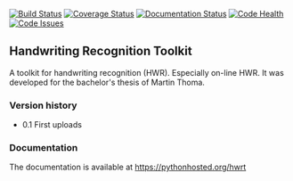 [![Build Status](https://travis-ci.org/MartinThoma/hwrt.svg?branch=master)](https://travis-ci.org/MartinThoma/hwrt)
[![Coverage Status](https://img.shields.io/coveralls/MartinThoma/hwrt.svg)](https://coveralls.io/r/MartinThoma/hwrt?branch=master)
[![Documentation Status](http://img.shields.io/badge/docs-latest-brightgreen.svg)](http://pythonhosted.org/hwrt)
[![Code Health](https://landscape.io/github/MartinThoma/hwrt/master/landscape.svg)](https://landscape.io/github/MartinThoma/hwrt/master)
[![Code Issues](http://www.quantifiedcode.com/api/v1/project/e441582d563940a59d12ed10d3d39e54/badge.svg)](http://www.quantifiedcode.com/app/project/e441582d563940a59d12ed10d3d39e54)


## Handwriting Recognition Toolkit

A toolkit for handwriting recognition (HWR). Especially on-line HWR. It
was developed for the bachelor's thesis of Martin Thoma.

### Version history

* 0.1 First uploads

### Documentation

The documentation is available at https://pythonhosted.org/hwrt